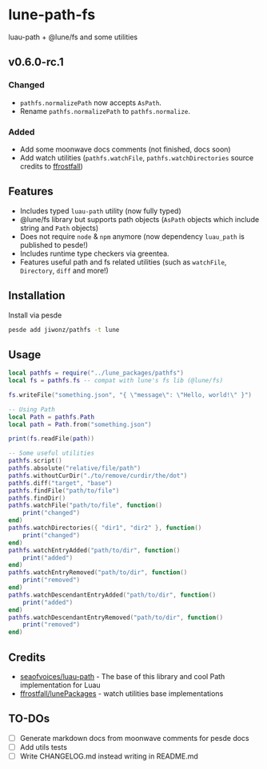 # lune-path-fs
luau-path + @lune/fs and some utilities

## v0.6.0-rc.1
### Changed
- `pathfs.normalizePath` now accepts `AsPath`.
- Rename `pathfs.normalizePath` to `pathfs.normalize`.

### Added
- Add some moonwave docs comments (not finished, docs soon)
- Add watch utilities (`pathfs.watchFile`, `pathfs.watchDirectories` source credits to [ffrostfall](https://github.com/ffrostfall/lunePackages/blob/e6335a8c44957afbf1b00e3ecca37ac6a03af14d/watch/init.luau))

## Features
- Includes typed `luau-path` utility (now fully typed)
- @lune/fs library but supports path objects (`AsPath` objects which include string and `Path` objects)
- Does not require `node` & `npm` anymore (now dependency `luau_path` is published to pesde!)
- Includes runtime type checkers via greentea.
- Features useful path and fs related utilities (such as `watchFile`, `Directory`, `diff` and more!)

## Installation
Install via pesde
```sh
pesde add jiwonz/pathfs -t lune
```

## Usage
```lua
local pathfs = require("../lune_packages/pathfs")
local fs = pathfs.fs -- compat with lune's fs lib (@lune/fs)

fs.writeFile("something.json", "{ \"message\": \"Hello, world!\" }")

-- Using Path
local Path = pathfs.Path
local path = Path.from("something.json")

print(fs.readFile(path))

-- Some useful utilities
pathfs.script()
pathfs.absolute("relative/file/path")
pathfs.withoutCurDir("./to/remove/curdir/the/dot")
pathfs.diff("target", "base")
pathfs.findFile("path/to/file")
pathfs.findDir()
pathfs.watchFile("path/to/file", function()
	print("changed")
end)
pathfs.watchDirectories({ "dir1", "dir2" }, function()
	print("changed")
end)
pathfs.watchEntryAdded("path/to/dir", function()
	print("added")
end)
pathfs.watchEntryRemoved("path/to/dir", function()
	print("removed")
end)
pathfs.watchDescendantEntryAdded("path/to/dir", function()
	print("added")
end)
pathfs.watchDescendantEntryRemoved("path/to/dir", function()
	print("removed")
end)

```

## Credits
- [seaofvoices/luau-path](https://github.com/seaofvoices/luau-path) - The base of this library and cool Path implementation for Luau
- [ffrostfall/lunePackages](https://github.com/ffrostfall/lunePackages/blob/e6335a8c44957afbf1b00e3ecca37ac6a03af14d/watch/init.luau) - watch utilities base implementations

## TO-DOs
- [ ] Generate markdown docs from moonwave comments for pesde docs
- [ ] Add utils tests
- [ ] Write CHANGELOG.md instead writing in README.md
